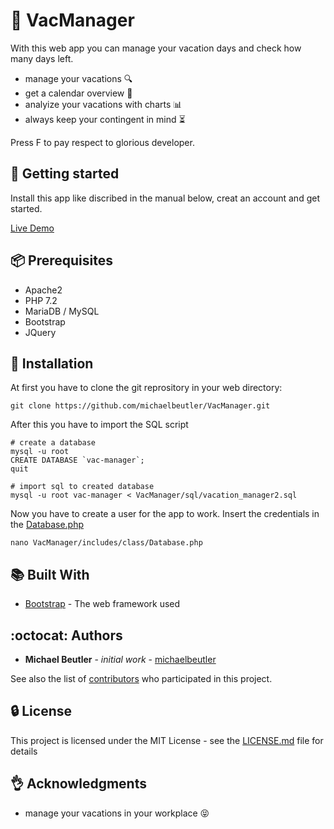 # :palm_tree: VacManager
With this web app you can manage your vacation days and check how many days left.

* manage your vacations :mag:
* get a calendar overview :calendar:
* analyize your vacations with charts :bar_chart:
* always keep your contingent in mind :hourglass_flowing_sand:

Press F to pay respect to glorious developer.

## :checkered_flag: Getting started
Install this app like discribed in the manual below, creat an account and get started.

[Live Demo](http://iperka.com)

## :package: Prerequisites

* Apache2
* PHP 7.2
* MariaDB / MySQL
* Bootstrap
* JQuery

## :rocket: Installation
At first you have to clone the git reprository in your web directory:
```
git clone https://github.com/michaelbeutler/VacManager.git
```

After this you have to import the SQL script
```
# create a database
mysql -u root
CREATE DATABASE `vac-manager`;
quit

# import sql to created database
mysql -u root vac-manager < VacManager/sql/vacation_manager2.sql
```

Now you have to create a user for the app to work.
Insert the credentials in the [Database.php](https://github.com/michaelbeutler/VacManager/blob/master/includes/class/Database.php)
```
nano VacManager/includes/class/Database.php
```

## :books: Built With

* [Bootstrap](https://getbootstrap.com/) - The web framework used

## :octocat: Authors
* **Michael Beutler** - *initial work* - [michaelbeutler](https://github.com/michaelbeutler)

See also the list of [contributors](https://github.com/michaelbeutler/VacManager/graphs/contributors) who participated in this project.

## :lock: License
This project is licensed under the MIT License - see the [LICENSE.md](https://github.com/michaelbeutler/VacManager/blob/master/LICENSE) file for details
      
## :ok_hand: Acknowledgments
* manage your vacations in your workplace :stuck_out_tongue_closed_eyes:
